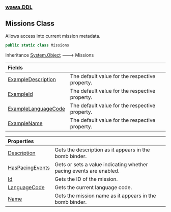 ### [wawa.DDL](wawa.DDL.md 'wawa.DDL')

## Missions Class

Allows access into current mission metadata.

```csharp
public static class Missions
```

Inheritance [System.Object](https://docs.microsoft.com/en-us/dotnet/api/System.Object 'System.Object') &#129106; Missions

| Fields | |
| :--- | :--- |
| [ExampleDescription](Missions.ExampleDescription.md 'wawa.DDL.Missions.ExampleDescription') | The default value for the respective property. |
| [ExampleId](Missions.ExampleId.md 'wawa.DDL.Missions.ExampleId') | The default value for the respective property. |
| [ExampleLanguageCode](Missions.ExampleLanguageCode.md 'wawa.DDL.Missions.ExampleLanguageCode') | The default value for the respective property. |
| [ExampleName](Missions.ExampleName.md 'wawa.DDL.Missions.ExampleName') | The default value for the respective property. |

| Properties | |
| :--- | :--- |
| [Description](Missions.Description.md 'wawa.DDL.Missions.Description') | Gets the description as it appears in the bomb binder. |
| [HasPacingEvents](Missions.HasPacingEvents.md 'wawa.DDL.Missions.HasPacingEvents') | Gets or sets a value indicating whether pacing events are enabled. |
| [Id](Missions.Id.md 'wawa.DDL.Missions.Id') | Gets the ID of the mission. |
| [LanguageCode](Missions.LanguageCode.md 'wawa.DDL.Missions.LanguageCode') | Gets the current language code. |
| [Name](Missions.Name.md 'wawa.DDL.Missions.Name') | Gets the mission name as it appears in the bomb binder. |
